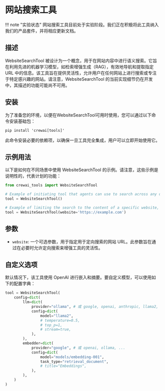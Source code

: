 # 网站搜索工具

!!! note "实验状态"
    网站搜索工具目前处于实验阶段。我们正在积极将此工具纳入我们的产品套件，并将相应更新文档。

## 描述
WebsiteSearchTool 被设计为一个概念，用于在网站内容中进行语义搜索。它旨在利用先进的机器学习模型，如检索增强生成（RAG），有效地导航和提取指定 URL 中的信息。该工具旨在提供灵活性，允许用户在任何网站上进行搜索或专注于特定感兴趣的网站。请注意，WebsiteSearchTool 的当前实现细节仍在开发中，其描述的功能可能尚不可用。

## 安装
为了准备您的环境，以便在WebsiteSearchTool可用时使用，您可以通过以下命令安装基础包：

```shell
pip install 'crewai[tools]'
```

此命令安装必要的依赖项，以确保一旦工具完全集成，用户可以立即开始使用它。

## 示例用法
以下是如何在不同场景中使用 WebsiteSearchTool 的示例。请注意，这些示例是说明性的，代表计划的功能：

```python
from crewai_tools import WebsiteSearchTool

# Example of initiating tool that agents can use to search across any discovered websites
tool = WebsiteSearchTool()

# Example of limiting the search to the content of a specific website, so now agents can only search within that website
tool = WebsiteSearchTool(website='https://example.com')
```

## 参数
- `website`: 一个可选参数，用于指定用于定向搜索的网站 URL。此参数旨在通过在必要时允许定向搜索来增强工具的灵活性。

## 自定义选项
默认情况下，该工具使用 OpenAI 进行嵌入和摘要。要自定义模型，可以使用如下的配置字典：

```python
tool = WebsiteSearchTool(
    config=dict(
        llm=dict(
            provider="ollama", # 或 google, openai, anthropic, llama2, ...
            config=dict(
                model="llama2",
                # temperature=0.5,
                # top_p=1,
                # stream=true,
            ),
        ),
        embedder=dict(
            provider="google", # 或 openai, ollama, ...
            config=dict(
                model="models/embedding-001",
                task_type="retrieval_document",
                # title="Embeddings",
            ),
        ),
    )
)
```